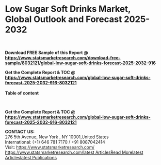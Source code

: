 <h1>Low Sugar Soft Drinks Market, Global Outlook and Forecast 2025-2032</h1><br/><p><strong>Download FREE Sample of this Report @ <a href="https://www.statsmarketresearch.com/download-free-sample/8032121/global-low-sugar-soft-drinks-forecast-2025-2032-916">https://www.statsmarketresearch.com/download-free-sample/8032121/global-low-sugar-soft-drinks-forecast-2025-2032-916</a></strong></p><div><b>Get the Complete Report & TOC @ <a href="https://www.statsmarketresearch.com/global-low-sugar-soft-drinks-forecast-2025-2032-916-8032121">https://www.statsmarketresearch.com/global-low-sugar-soft-drinks-forecast-2025-2032-916-8032121</a></b></div><br><b>Table of content</b><p><br><div><b>Get the Complete Report & TOC @ <a href="https://www.statsmarketresearch.com/global-low-sugar-soft-drinks-forecast-2025-2032-916-8032121">https://www.statsmarketresearch.com/global-low-sugar-soft-drinks-forecast-2025-2032-916-8032121</a></b></div></p> <b>CONTACT US:</b><br>276 5th Avenue, New York , NY 10001,United States<br>International: (+1) 646 781 7170 / +91 8087042414<br>Visit: <a href="https://www.statsmarketresearch.com/">https://www.statsmarketresearch.com/</a><br><a href="https://gyeongbokgung.com">https://www.statsmarketresearch.com/</a><a href="https://hallyeomaritime.com">latest Articles</a><a href="https://jingwansa.com">Read More</a><a href=https://nguoiviet.jp/">latest Articles</a><a href="https://www.intelmarketresearch.com/">latest Publications</a>